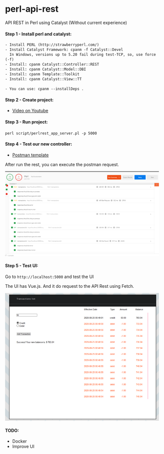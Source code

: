 # perl-api-rest
API REST in Perl using Catalyst (Without current experience)

#### Step 1 - Install perl and catalyst:
    - Install PERL (http://strawberryperl.com/)
    - Install Catalyst Framework: cpanm -f Catalyst::Devel
      In Windows, versions up to 5.20 fail during test-TCP, so, use force (-f)
    - Install: cpanm Catalyst::Controller::REST
    - Install: cpanm Catalyst::Model::DBI
    - Install: cpanm Template::Toolkit
    - Install: cpanm Catalyst::View::TT
    
    - You can use: cpanm --installDeps .
    
#### Step 2 - Create project:
- [Video on Youtube][1]    

#### Step 3 - Run project:
``
perl script/perlrest_app_server.pl -p 5000
``

#### Step 4 - Test our new controller:
- [Postman template][2]

After run the rest, you can execute the postman request.

![Postman tests](postman/postman_00.png)

#### Step 5 - Test UI:

Go to `http://localhost:5000` and test the UI

The UI has Vue.js. And it do request to the API Rest using Fetch.

![UI](root/static/images/ui_00.png)

#### TODO:

- Docker 
- Improve UI


[1]: https://www.youtube.com/watch?v=eYlCxA1xCLE&list=PLuHGXfTWz_BMzvffPXShwvZxBuv9jAR49
[2]: https://documenter.getpostman.com/view/8137382/TVCY5rkb    